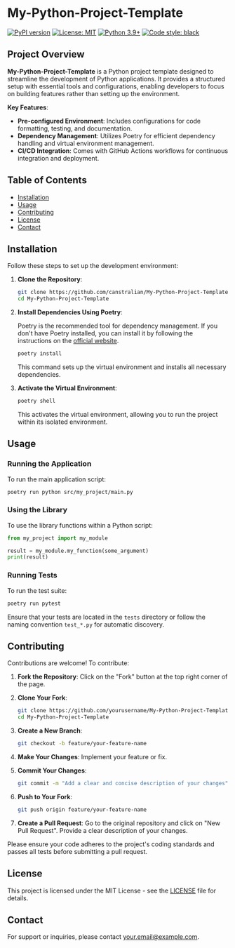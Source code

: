 # My-Python-Project-Template

[![PyPI version](https://badge.fury.io/py/my-python-package.svg)](https://pypi.org/project/my-python-package/)
[![License: MIT](https://img.shields.io/badge/License-MIT-yellow.svg)](https://opensource.org/licenses/MIT)
[![Python 3.9+](https://img.shields.io/badge/python-%3E=3.9-blue.svg)](https://www.python.org/downloads)
[![Code style: black](https://img.shields.io/badge/code%20style-black-000000.svg)](https://github.com/psf/black)

## Project Overview

**My-Python-Project-Template** is a Python project template designed to streamline the development of Python applications. It provides a structured setup with essential tools and configurations, enabling developers to focus on building features rather than setting up the environment.

**Key Features**:

- **Pre-configured Environment**: Includes configurations for code formatting, testing, and documentation.
- **Dependency Management**: Utilizes Poetry for efficient dependency handling and virtual environment management.
- **CI/CD Integration**: Comes with GitHub Actions workflows for continuous integration and deployment.

## Table of Contents

- [Installation](#installation)
- [Usage](#usage)
- [Contributing](#contributing)
- [License](#license)
- [Contact](#contact)

## Installation

Follow these steps to set up the development environment:

1. **Clone the Repository**:

   ```bash
   git clone https://github.com/canstralian/My-Python-Project-Template.git
   cd My-Python-Project-Template
   ```

2. **Install Dependencies Using Poetry**:

   Poetry is the recommended tool for dependency management. If you don't have Poetry installed, you can install it by following the instructions on the [official website](https://python-poetry.org/docs/#installation).

   ```bash
   poetry install
   ```

   This command sets up the virtual environment and installs all necessary dependencies.

3. **Activate the Virtual Environment**:

   ```bash
   poetry shell
   ```

   This activates the virtual environment, allowing you to run the project within its isolated environment.

## Usage

### Running the Application

To run the main application script:

```bash
poetry run python src/my_project/main.py
```

### Using the Library

To use the library functions within a Python script:

```python
from my_project import my_module

result = my_module.my_function(some_argument)
print(result)
```

### Running Tests

To run the test suite:

```bash
poetry run pytest
```


Ensure that your tests are located in the `tests` directory or follow the naming convention `test_*.py` for automatic discovery.

## Contributing

Contributions are welcome! To contribute:

1. **Fork the Repository**: Click on the "Fork" button at the top right corner of the page.
2. **Clone Your Fork**:

   ```bash
   git clone https://github.com/yourusername/My-Python-Project-Template.git
   cd My-Python-Project-Template
   ```

3. **Create a New Branch**:

   ```bash
   git checkout -b feature/your-feature-name
   ```

4. **Make Your Changes**: Implement your feature or fix.
5. **Commit Your Changes**:

   ```bash
   git commit -m "Add a clear and concise description of your changes"
   ```

6. **Push to Your Fork**:

   ```bash
   git push origin feature/your-feature-name
   ```

7. **Create a Pull Request**: Go to the original repository and click on "New Pull Request". Provide a clear description of your changes.

Please ensure your code adheres to the project's coding standards and passes all tests before submitting a pull request.

## License

This project is licensed under the MIT License - see the [LICENSE](LICENSE) file for details.

## Contact

For support or inquiries, please contact [your.email@example.com](mailto:your.email@example.com).
